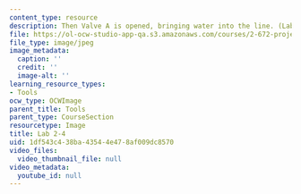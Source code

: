 ```yaml
---
content_type: resource
description: Then Valve A is opened, bringing water into the line. (Lab 2 image)
file: https://ol-ocw-studio-app-qa.s3.amazonaws.com/courses/2-672-project-laboratory-spring-2009/1df543c438ba43544e478af009dc8570_lab24.jpg
file_type: image/jpeg
image_metadata:
  caption: ''
  credit: ''
  image-alt: ''
learning_resource_types:
- Tools
ocw_type: OCWImage
parent_title: Tools
parent_type: CourseSection
resourcetype: Image
title: Lab 2-4
uid: 1df543c4-38ba-4354-4e47-8af009dc8570
video_files:
  video_thumbnail_file: null
video_metadata:
  youtube_id: null
---
```

